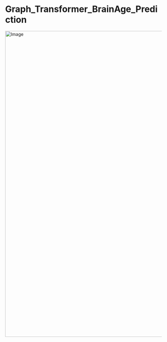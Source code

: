 # Graph_Transformer_BrainAge_Prediction

<img width="982" alt="Image" src="https://github.com/user-attachments/assets/b56ba73b-0cdb-401d-8256-686683aa044b" />
